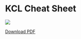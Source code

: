 # KCL Cheat Sheet

![](/img/docs/reference/cheatsheets/cheatsheet.png)

[Download PDF](https://github.com/kcl-lang/kcl-lang.io/blob/main/cheatsheet/cheatsheet.pdf)
